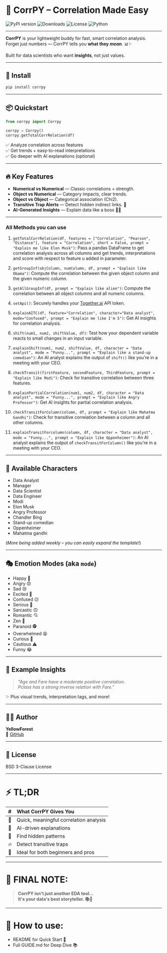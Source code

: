 # 🧠 CorrPY – Correlation Made Easy

![PyPI version](https://img.shields.io/pypi/v/corrpy)
![Downloads](https://img.shields.io/pypi/dm/corrpy)
![License](https://img.shields.io/pypi/l/corrpy)
![Python](https://img.shields.io/pypi/pyversions/corrpy)

---

**CorrPY** is your lightweight buddy for fast, smart correlation analysis.  
Forget just numbers — CorrPY tells you **what they *mean***. 📊✨

Built for data scientists who want **insights**, not just values.

---

## 🚀 Install

```bash
pip install corrpy
```

---

## 📦 Quickstart

```python
from corrpy import Corrpy

corrpy = Corrpy()
corrpy.getTotalCorrRelation(df)
```

✅ Analyze correlation across features  
✅ Get trends + easy-to-read interpretations  
✅ Go deeper with AI explanations (optional)

---

## 🔥 Key Features

- **Numerical vs Numerical** — Classic correlations + strength.
- **Object vs Numerical** — Category impacts, clear trends.
- **Object vs Object** — Categorical association (Chi2).
- **Transitive Trap Alerts** — Detect hidden indirect links. 🚨
- **AI-Generated Insights** — Explain data like a boss 🧠📜

---

### All Methods you can use 
1. `getTotalCorrRelation(df, features = ["Correlation", "Pearson", "Distance"], feature = "Correlation", short = False, prompt = "Explain me like Elon Musk")`: Pass a pandas DataFrame to get correlation analysis across all columns and get trends, interpretations and score with respect to feature u added in parameter.

2. `getGroupInf(objColumn, numColumn, df, prompt = "Explain like Obama")`: Compute the correlation between the given object column and the given numeric column.
3. `getAllGroupInf(df, prompt = "Explain like alien")`: Compute the correlation between all object columns and all numeric columns.
4. `setApi()`: Securely handles your [Together.ai](https://www.together.ai/) API token.
5. `explainAITC(df, feature="Correlation", character="Data analyst", mode="Confused", prompt = "Explain me like I'm 5")`: Get AI insights for correlation analysis.
6. `shift(num1, num2, shiftValue, df)`: Test how your dependent variable reacts to small changes in an input variable.
7. `explainShift(num1, num2, shiftValue, df, character = "Data analyst", mode = "Funny...", prompt = "Explain like a stand-up comedian")`: An AI analyst explains the output of `shift()` like you're in a meeting with your CEO.
8. `checkTransit(firstFeature, secondFeature, ThirdFeature, prompt = "Explain like Modi")`: Check for transitive correlation between three features.
9. `explainPartialCorrelation(num1, num2, df, character = "Data analyst", mode = "Funny...", prompt = "Explain like Angry Professor")`: Get AI insights for partial correlation analysis.
10. `checkTransitForColumn(column, df, prompt = "Explain like Mahatma Gandhi")`: Check for transitive correlation between a column and all other columns.
11. `explainTransitForcolumn(column, df, character = "Data analyst", mode = "Funny...", prompt = "Explain like Oppenheimer")`: An AI analyst explains the output of `checkTransitForColumn()` like you're in a meeting with your CEO.


---

## 👤 Available Characters

- Data Analyst  
- Manager  
- Data Scientist  
- Data Engineer  
- Modi  
- Elon Musk  
- Angry Professor  
- Chandler Bing  
- Stand-up comedian
- Oppenheimer
- Mahatma gandhi


(*More being added weekly – you can easily expand the template!*)

---

## 🎭 Emotion Modes (aka `mode`)

- Happy 🎉  
- Angry 😠  
- Sad 😢  
- Excited 🤩  
- Confused 😕  
- Serious 💼  
- Sarcastic 🙃  
- Romantic 💘  
- Zen 🧘  
- Paranoid 🕵️
- Overwhelmed 😩
- Curious 🤔
- Cautious ⚠️
- Funny 😂




---





## 🧠 Example Insights

> *"Age and Fare have a moderate positive correlation.  
Pclass has a strong inverse relation with Fare."*

✨ Plus visual trends, interpretation tags, and more!

---

## 👨‍💻 Author

**YellowForest**  
🔗 [GitHub](https://github.com/Parthdsaiml)

---

## 📄 License

BSD 3-Clause License

---

# ⚡ TL;DR

| # | What CorrPY Gives You |
|:-|:--|
| 🚀 | Quick, meaningful correlation analysis |
| 🤖 | AI-driven explanations |
| 🧩 | Find hidden patterns |
| 🔥 | Detect transitive traps |
| 🎯 | Ideal for both beginners and pros |

---

# 📢 FINAL NOTE:

> **CorrPY isn't just another EDA tool...  
> It's your data's best storyteller. 📚🚀**

---

# 🧹 How to use:
- README for Quick Start 📑
- Full GUIDE.md for Deep Dive 📚
